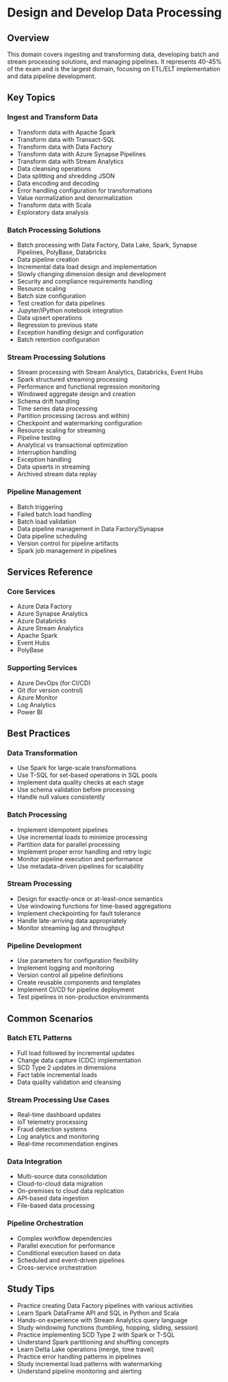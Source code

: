 # Design and Develop Data Processing

## Overview
This domain covers ingesting and transforming data, developing batch and stream processing solutions, and managing pipelines. It represents 40-45% of the exam and is the largest domain, focusing on ETL/ELT implementation and data pipeline development.

## Key Topics

### Ingest and Transform Data
- Transform data with Apache Spark
- Transform data with Transact-SQL
- Transform data with Data Factory
- Transform data with Azure Synapse Pipelines
- Transform data with Stream Analytics
- Data cleansing operations
- Data splitting and shredding JSON
- Data encoding and decoding
- Error handling configuration for transformations
- Value normalization and denormalization
- Transform data with Scala
- Exploratory data analysis

### Batch Processing Solutions
- Batch processing with Data Factory, Data Lake, Spark, Synapse Pipelines, PolyBase, Databricks
- Data pipeline creation
- Incremental data load design and implementation
- Slowly changing dimension design and development
- Security and compliance requirements handling
- Resource scaling
- Batch size configuration
- Test creation for data pipelines
- Jupyter/IPython notebook integration
- Data upsert operations
- Regression to previous state
- Exception handling design and configuration
- Batch retention configuration

### Stream Processing Solutions
- Stream processing with Stream Analytics, Databricks, Event Hubs
- Spark structured streaming processing
- Performance and functional regression monitoring
- Windowed aggregate design and creation
- Schema drift handling
- Time series data processing
- Partition processing (across and within)
- Checkpoint and watermarking configuration
- Resource scaling for streaming
- Pipeline testing
- Analytical vs transactional optimization
- Interruption handling
- Exception handling
- Data upserts in streaming
- Archived stream data replay

### Pipeline Management
- Batch triggering
- Failed batch load handling
- Batch load validation
- Data pipeline management in Data Factory/Synapse
- Data pipeline scheduling
- Version control for pipeline artifacts
- Spark job management in pipelines

## Services Reference

### Core Services
- Azure Data Factory
- Azure Synapse Analytics
- Azure Databricks
- Azure Stream Analytics
- Apache Spark
- Event Hubs
- PolyBase

### Supporting Services
- Azure DevOps (for CI/CD)
- Git (for version control)
- Azure Monitor
- Log Analytics
- Power BI

## Best Practices

### Data Transformation
- Use Spark for large-scale transformations
- Use T-SQL for set-based operations in SQL pools
- Implement data quality checks at each stage
- Use schema validation before processing
- Handle null values consistently

### Batch Processing
- Implement idempotent pipelines
- Use incremental loads to minimize processing
- Partition data for parallel processing
- Implement proper error handling and retry logic
- Monitor pipeline execution and performance
- Use metadata-driven pipelines for scalability

### Stream Processing
- Design for exactly-once or at-least-once semantics
- Use windowing functions for time-based aggregations
- Implement checkpointing for fault tolerance
- Handle late-arriving data appropriately
- Monitor streaming lag and throughput

### Pipeline Development
- Use parameters for configuration flexibility
- Implement logging and monitoring
- Version control all pipeline definitions
- Create reusable components and templates
- Implement CI/CD for pipeline deployment
- Test pipelines in non-production environments

## Common Scenarios

### Batch ETL Patterns
- Full load followed by incremental updates
- Change data capture (CDC) implementation
- SCD Type 2 updates in dimensions
- Fact table incremental loads
- Data quality validation and cleansing

### Stream Processing Use Cases
- Real-time dashboard updates
- IoT telemetry processing
- Fraud detection systems
- Log analytics and monitoring
- Real-time recommendation engines

### Data Integration
- Multi-source data consolidation
- Cloud-to-cloud data migration
- On-premises to cloud data replication
- API-based data ingestion
- File-based data processing

### Pipeline Orchestration
- Complex workflow dependencies
- Parallel execution for performance
- Conditional execution based on data
- Scheduled and event-driven pipelines
- Cross-service orchestration

## Study Tips

- Practice creating Data Factory pipelines with various activities
- Learn Spark DataFrame API and SQL in Python and Scala
- Hands-on experience with Stream Analytics query language
- Study windowing functions (tumbling, hopping, sliding, session)
- Practice implementing SCD Type 2 with Spark or T-SQL
- Understand Spark partitioning and shuffling concepts
- Learn Delta Lake operations (merge, time travel)
- Practice error handling patterns in pipelines
- Study incremental load patterns with watermarking
- Understand pipeline monitoring and alerting
